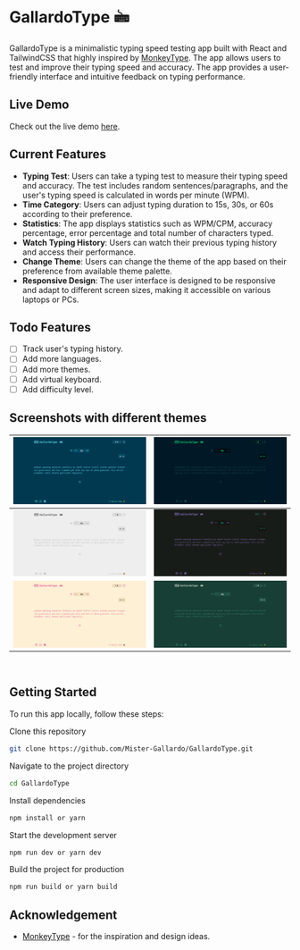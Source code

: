 # GallardoType 🖮

GallardoType is a minimalistic typing speed testing app built with React and TailwindCSS that highly inspired by [MonkeyType](https://www.monkeytype.com). The app allows users to test and improve their typing speed and accuracy. The app provides a user-friendly interface and intuitive feedback on typing performance.

## Live Demo

Check out the live demo [here](https://mister-gallardo.github.io/GallardoType/).

## Current Features

- **Typing Test**: Users can take a typing test to measure their typing speed and accuracy. The test includes random sentences/paragraphs, and the user's typing speed is calculated in words per minute (WPM).
- **Time Category**: Users can adjust typing duration to 15s, 30s, or 60s according to their preference.
- **Statistics**: The app displays statistics such as WPM/CPM, accuracy percentage, error percentage and total number of characters typed.
- **Watch Typing History**: Users can watch their previous typing history and access their performance.
- **Change Theme**: Users can change the theme of the app based on their preference from available theme palette.
- **Responsive Design**: The user interface is designed to be responsive and adapt to different screen sizes, making it accessible on various laptops or PCs.

## Todo Features

- [ ] Track user's typing history.
- [ ] Add more languages.
- [ ] Add more themes.
- [ ] Add virtual keyboard.
- [ ] Add difficulty level.

## Screenshots with different themes

| ![Image 1](https://github.com/Mister-Gallardo/GallardoType/blob/master/screenshots/screenshot-0.png) | ![Image 2](https://github.com/Mister-Gallardo/GallardoType/blob/master/screenshots/screenshot-1.png) |
|---|---|
| ![Image 3](https://github.com/Mister-Gallardo/GallardoType/blob/master/screenshots/screenshot-2.png) | ![Image 4](https://github.com/Mister-Gallardo/GallardoType/blob/master/screenshots/screenshot-3.png) |
| ![Image 5](https://github.com/Mister-Gallardo/GallardoType/blob/master/screenshots/screenshot-4.png) | ![Image 6](https://github.com/Mister-Gallardo/GallardoType/blob/master/screenshots/screenshot-5.png) |


<br>

## Getting Started

To run this app locally, follow these steps:
<br>

Clone this repository

```bash
git clone https://github.com/Mister-Gallardo/GallardoType.git
```

Navigate to the project directory

```bash
cd GallardoType
```

Install dependencies

```bash
npm install or yarn
```

Start the development server

```bash
npm run dev or yarn dev
```

Build the project for production

```bash
npm run build or yarn build
```

## Acknowledgement

- [MonkeyType](https://www.monkeytype.com) - for the inspiration and design ideas.
